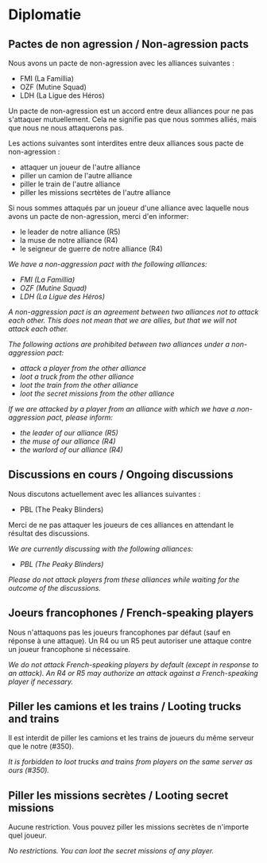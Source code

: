 # Diplomatie

## Pactes de non agression / Non-agression pacts

Nous avons un pacte de non-agression avec les alliances suivantes :

- FMI (La Famillia)
- OZF (Mutine Squad)
- LDH (La Ligue des Héros)

Un pacte de non-agression est un accord entre deux alliances pour ne pas s'attaquer mutuellement.
Cela ne signifie pas que nous sommes alliés, mais que nous ne nous attaquerons pas.

Les actions suivantes sont interdites entre deux alliances sous pacte de non-agression :

- attaquer un joueur de l'autre alliance
- piller un camion de l'autre alliance
- piller le train de l'autre alliance
- piller les missions secrtètes de l'autre alliance

Si nous sommes attaqués par un joueur d'une alliance avec laquelle nous avons un pacte de non-agression, merci d'en informer:

- le leader de notre alliance (R5)
- la muse de notre alliance (R4)
- le seigneur de guerre de notre alliance (R4)

_We have a non-aggression pact with the following alliances:_

- _FMI (La Famillia)_
- _OZF (Mutine Squad)_
- _LDH (La Ligue des Héros)_

_A non-aggression pact is an agreement between two alliances not to attack each other. This does not mean that we are allies, but 
that we will not attack each other._

_The following actions are prohibited between two alliances under a non-aggression pact:_

- _attack a player from the other alliance_
- _loot a truck from the other alliance_
- _loot the train from the other alliance_
- _loot the secret missions from the other alliance_

_If we are attacked by a player from an alliance with which we have a non-aggression pact, please inform:_

- _the leader of our alliance (R5)_
- _the muse of our alliance (R4)_
- _the warlord of our alliance (R4)_

## Discussions en cours / Ongoing discussions

Nous discutons actuellement avec les alliances suivantes :

- PBL (The Peaky Blinders)

Merci de ne pas attaquer les joueurs de ces alliances en attendant le résultat des discussions.

_We are currently discussing with the following alliances:_

- _PBL (The Peaky Blinders)_

_Please do not attack players from these alliances while waiting for the outcome of the discussions._

## Joeurs francophones / French-speaking players

Nous n'attaquons pas les joueurs francophones par défaut (sauf en réponse à une attaque). Un R4 ou un R5 peut autoriser une attaque contre un joueur francophone si nécessaire.

_We do not attack French-speaking players by default (except in response to an attack). An R4 or R5 may authorize an attack against a French-speaking player if necessary._

## Piller les camions et les trains / Looting trucks and trains

Il est interdit de piller les camions et les trains de joueurs du même serveur que le notre (#350).

_It is forbidden to loot trucks and trains from players on the same server as ours (#350)._

## Piller les missions secrètes / Looting secret missions

Aucune restriction. Vous pouvez piller les missions secrètes de n'importe quel joueur.

_No restrictions. You can loot the secret missions of any player._
